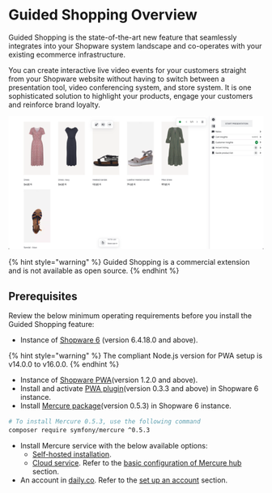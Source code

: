 # Guided Shopping Overview

Guided Shopping is the state-of-the-art new feature that seamlessly integrates into your Shopware system landscape and co-operates with your existing ecommerce infrastructure.

You can create interactive live video events for your customers straight from your Shopware website without having to switch between a presentation tool, video conferencing system, and store system. It is one sophisticated solution to highlight your products, engage your customers and reinforce brand loyalty.

![ ](../../.gitbook/assets/products-guidedShopping.png)

{% hint style="warning" %}
Guided Shopping is a commercial extension and is not available as open source.
{% endhint %}

## Prerequisites

Review the below minimum operating requirements before you install the Guided Shopping feature:

* Instance of [Shopware 6](../../guides/installation/from-scratch.md) (version 6.4.18.0 and above).

{% hint style="warning" %}
The compliant Node.js version for PWA setup is v14.0.0 to v16.0.0.
{% endhint %}

* Instance of [Shopware PWA](https://github.com/vuestorefront/shopware-pwa)(version 1.2.0 and above).
* Install and activate [PWA plugin](https://github.com/shopware/SwagShopwarePwa)(version 0.3.3 and above) in Shopware 6 instance.
* Install [Mercure package](https://packagist.org/packages/symfony/mercure#v0.5.3)(version 0.5.3) in Shopware 6 instance.

```bash
# To install Mercure 0.5.3, use the following command
composer require symfony/mercure ^0.5.3
```

* Install Mercure service with the below available options:
  * [Self-hosted installation](./selfHostedMercureInstallation.md).
  * [Cloud service](https://mercure.rocks/). Refer to the [basic configuration of Mercure hub](./installation.md#basic-configuration-of-mercure-hub) section.
* An account in [daily.co](http://daily.co/). Refer to the [set up an account](./installation.md#set-up-an-account) section.
